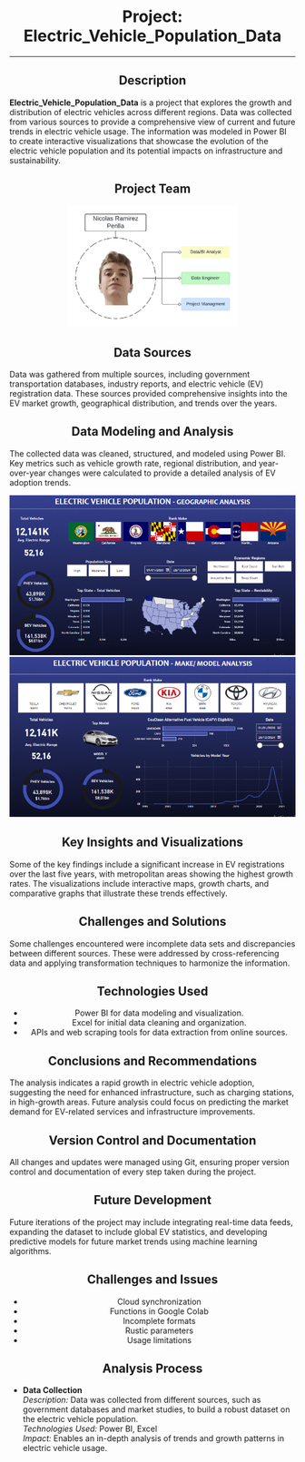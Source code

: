 <h1 align="center">Project: Electric_Vehicle_Population_Data</h1>

---

<h2 align="center">Description</h2>

<p><strong>Electric_Vehicle_Population_Data</strong> is a project that explores the growth and distribution of electric vehicles across different regions. Data was collected from various sources to provide a comprehensive view of current and future trends in electric vehicle usage. The information was modeled in Power BI to create interactive visualizations that showcase the evolution of the electric vehicle population and its potential impacts on infrastructure and sustainability.</p>

<h2 align="center">Project Team</h2>

<div align="center">
    <img src="https://github.com/nicolasramirezperilla/FinDataSync/blob/master/Team%20Work.png" alt="FinDataSync TeamWork" width="300"/>
</div>

<h2 align="center">Data Sources</h2>

<p>Data was gathered from multiple sources, including government transportation databases, industry reports, and electric vehicle (EV) registration data. These sources provided comprehensive insights into the EV market growth, geographical distribution, and trends over the years.</p>

<h2 align="center">Data Modeling and Analysis</h2>

<p>The collected data was cleaned, structured, and modeled using Power BI. Key metrics such as vehicle growth rate, regional distribution, and year-over-year changes were calculated to provide a detailed analysis of EV adoption trends.</p>

<div align="center">
    <img src="https://github.com/nicolasramirezperilla/Electric_Vehicle_Population_Data/blob/master/Multimedia/Cars%201.png" alt="Cars Multimedia" width="600"/>
</div>
<div align="center">
    <img src="https://github.com/nicolasramirezperilla/Electric_Vehicle_Population_Data/blob/master/Multimedia/Cars%202.png" alt="Cars Multimedia 2" width="600"/>
</div>

<h2 align="center">Key Insights and Visualizations</h2>

<p>Some of the key findings include a significant increase in EV registrations over the last five years, with metropolitan areas showing the highest growth rates. The visualizations include interactive maps, growth charts, and comparative graphs that illustrate these trends effectively.</p>

<h2 align="center">Challenges and Solutions</h2>

<p>Some challenges encountered were incomplete data sets and discrepancies between different sources. These were addressed by cross-referencing data and applying transformation techniques to harmonize the information.</p>

<h2 align="center">Technologies Used</h2>

<ul align="center">
    <li>Power BI for data modeling and visualization.</li>
    <li>Excel for initial data cleaning and organization.</li>
    <li>APIs and web scraping tools for data extraction from online sources.</li>
</ul>

<h2 align="center">Conclusions and Recommendations</h2>

<p>The analysis indicates a rapid growth in electric vehicle adoption, suggesting the need for enhanced infrastructure, such as charging stations, in high-growth areas. Future analysis could focus on predicting the market demand for EV-related services and infrastructure improvements.</p>

<h2 align="center">Version Control and Documentation</h2>

<p>All changes and updates were managed using Git, ensuring proper version control and documentation of every step taken during the project.</p>

<h2 align="center">Future Development</h2>

<p>Future iterations of the project may include integrating real-time data feeds, expanding the dataset to include global EV statistics, and developing predictive models for future market trends using machine learning algorithms.</p>

<h2 align="center">Challenges and Issues</h2>

<ul align="center">
    <li>Cloud synchronization</li>
    <li>Functions in Google Colab</li>
    <li>Incomplete formats</li>
    <li>Rustic parameters</li>
    <li>Usage limitations</li>
</ul>

<h2 align="center">Analysis Process</h2>

<ul>
    <li><strong>Data Collection</strong><br>
    <em>Description:</em> Data was collected from different sources, such as government databases and market studies, to build a robust dataset on the electric vehicle population.<br>
    <em>Technologies Used:</em> Power BI, Excel<br>
    <em>Impact:</em> Enables an in-depth analysis of trends and growth patterns in electric vehicle usage.</li>
</ul>
